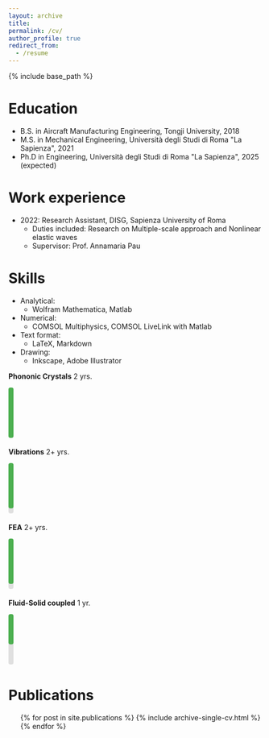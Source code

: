 ```yaml
---
layout: archive
title:
permalink: /cv/
author_profile: true
redirect_from:
  - /resume
---
```


{% include base_path %}

Education
======
* B.S. in Aircraft Manufacturing Engineering, Tongji University, 2018
* M.S. in Mechanical Engineering, Università degli Studi di Roma "La Sapienza", 2021
* Ph.D in Engineering, Università degli Studi di Roma "La Sapienza", 2025 (expected)

Work experience
======
* 2022: Research Assistant, DISG, Sapienza University of Roma
  * Duties included: Research on Multiple-scale approach and Nonlinear elastic waves
  * Supervisor: Prof. Annamaria Pau

  
Skills
======
* Analytical:
  * Wolfram Mathematica, Matlab
* Numerical:
  * COMSOL Multiphysics, COMSOL LiveLink with Matlab
* Text format:
  * LaTeX, Markdown
* Drawing:
  * Inkscape, Adobe Illustrator

**Phononic Crystals** 2 yrs.  
<div style="background-color: #e0e0e0; border-radius: 4px; width: 10px; height: 100px; margin-bottom: 5px; display: inline-block;">
  <div style="background-color: #4CAF50; width: 10px; height: 100%; border-radius: 4px;"></div>
</div>

**Vibrations** 2+ yrs.  
<div style="background-color: #e0e0e0; border-radius: 4px; width: 10px; height: 100px; margin-bottom: 5px; display: inline-block;">
  <div style="background-color: #4CAF50; width: 10px; height: 90%; border-radius: 4px;"></div>
</div>

**FEA** 2+ yrs.  
<div style="background-color: #e0e0e0; border-radius: 4px; width: 10px; height: 100px; margin-bottom: 5px; display: inline-block;">
  <div style="background-color: #4CAF50; width: 10px; height: 90%; border-radius: 4px;"></div>
</div>

**Fluid-Solid coupled** 1 yr.  
<div style="background-color: #e0e0e0; border-radius: 4px; width: 10px; height: 100px; margin-bottom: 5px; display: inline-block;">
  <div style="background-color: #4CAF50; width: 10px; height: 60%; border-radius: 4px;"></div>
</div>


Publications
======
  <ul>{% for post in site.publications %}
    {% include archive-single-cv.html %}
  {% endfor %}</ul>
